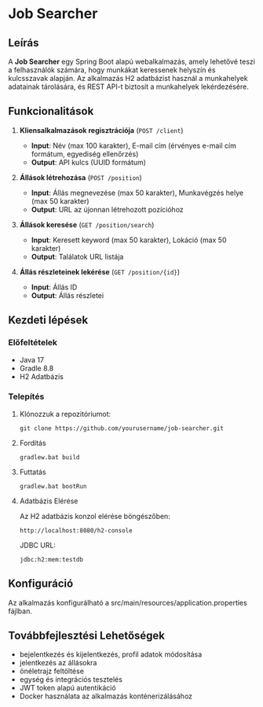 # Job Searcher

## Leírás
A **Job Searcher** egy Spring Boot alapú webalkalmazás, amely lehetővé teszi a felhasználók számára, hogy munkákat keressenek helyszín és kulcsszavak alapján. Az alkalmazás H2 adatbázist használ a munkahelyek adatainak tárolására, és REST API-t biztosít a munkahelyek lekérdezésére.

## Funkcionalitások

1. **Kliensalkalmazások regisztrációja** (`POST /client`)
    - **Input**: Név (max 100 karakter), E-mail cím (érvényes e-mail cím formátum, egyediség ellenőrzés)
    - **Output**: API kulcs (UUID formátum)

2. **Állások létrehozása** (`POST /position`)
    - **Input**: Állás megnevezése (max 50 karakter), Munkavégzés helye (max 50 karakter)
    - **Output**: URL az újonnan létrehozott pozícióhoz

3. **Állások keresése** (`GET /position/search`)
    - **Input**: Keresett keyword (max 50 karakter), Lokáció (max 50 karakter)
    - **Output**: Találatok URL listája

4. **Állás részleteinek lekérése** (`GET /position/{id}`)
    - **Input**: Állás ID
    - **Output**: Állás részletei

## Kezdeti lépések

### Előfeltételek
- Java 17
- Gradle 8.8
- H2 Adatbázis

### Telepítés
1. Klónozzuk a repozitóriumot:
   ```
   git clone https://github.com/yourusername/job-searcher.git
   ```
2. Fordítás
    ```
   gradlew.bat build
   ```
3. Futtatás
    ```
   gradlew.bat bootRun
   ```
4. Adatbázis Elérése

    Az H2 adatbázis konzol elérése böngészőben:
    ```
    http://localhost:8080/h2-console
    ```
    JDBC URL:
    ```
    jdbc:h2:mem:testdb
    ```

## Konfiguráció
Az alkalmazás konfigurálható a src/main/resources/application.properties fájlban.

## Továbbfejlesztési Lehetőségek
- bejelentkezés és kijelentkezés, profil adatok módosítása
- jelentkezés az állásokra
- önéletrajz feltöltése
- egység és integrációs tesztelés
- JWT token alapú autentikáció
- Docker használata az alkalmazás konténerizálásához